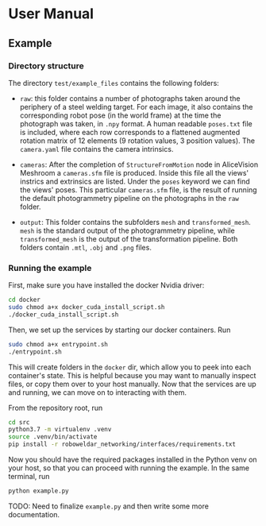 # User Manual

## Example

### Directory structure

The directory `test/example_files` contains the following folders:

- `raw`: this folder contains a number of photographs taken around the periphery of a steel welding target. For each image, it also contains the corresponding robot pose (in the world frame) at the time the photograph was taken, in `.npy` format. A human readable `poses.txt` file is included, where each row corresponds to a flattened augmented rotation matrix of 12 elements (9 rotation values, 3 position values). The `camera.yaml` file contains the camera intrinsics.

- `cameras`: After the completion of `StructureFromMotion` node in AliceVision Meshroom a `cameras.sfm` file is produced. Inside this file all the views' instrics and extrinsics are listed. Under the `poses` keyword we can find the views' poses. This particular `cameras.sfm` file, is the result of running the default photogrammetry pipeline on the photographs in the `raw` folder.

- `output`: This folder contains the subfolders `mesh` and `transformed_mesh`. `mesh` is the standard output of the photogrammetry pipeline, while `transformed_mesh` is the output of the transformation pipeline. Both folders contain `.mtl`, `.obj` and `.png` files.


### Running the example


First, make sure you have installed the docker Nvidia driver:

```bash
cd docker
sudo chmod a+x docker_cuda_install_script.sh
./docker_cuda_install_script.sh
```

Then, we set up the services by starting our docker containers. Run

```bash
sudo chmod a+x entrypoint.sh
./entrypoint.sh
```

This will create folders in the `docker` dir, which allow you to peek into each container's state. This is helpful because you may want to manually inspect files, or copy them over to your host manually. Now that the services are up and running, we can move on to interacting with them.

From the repository root, run

```bash
cd src
python3.7 -m virtualenv .venv
source .venv/bin/activate
pip install -r roboweldar_networking/interfaces/requirements.txt
```

Now you should have the required packages installed in the Python venv on your host, so that you can proceed with running the example. In the same terminal, run 

```bash
python example.py
```

TODO: Need to finalize `example.py` and then write some more documentation.